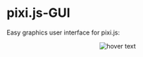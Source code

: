 # pixi.js-GUI
Easy graphics user interface for pixi.js:

<p align="center">
  <img src="/zero0bytes/pixi.js-GUI/edit/master/pixi-gui.jpg" title="hover text">
</p>
